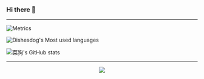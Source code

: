 ### Hi there 👋

<!--
**Dieshesdog/Dieshesdog** is a ✨ _special_ ✨ repository because its `README.md` (this file) appears on your GitHub profile.

Here are some ideas to get you started:

- 🔭 I’m currently working on ...
- 🌱 I’m currently learning ...
- 👯 I’m looking to collaborate on ...
- 🤔 I’m looking for help with ...
- 💬 Ask me about ...
- 📫 How to reach me: ...
- 😄 Pronouns: ...
- ⚡ Fun fact: ...
-->
---

![Metrics](https://metrics.lecoq.io/Dishesdog?template=classic&config.timezone=Asia%2FShanghai)



![Dishesdog's Most used languages](https://github-readme-stats.vercel.app/api/top-langs/?username=Dishesdog&layout=compact&hide_border=true&langs_count=10)


![菜狗's GitHub stats](https://github-readme-stats-qniyov4vc-dishesdog.vercel.app/api?username=Dishesdog&show_icons=true&include_all_commits=true&count_private=true&theme=solarized-light)

<!-- 
![Top Langs](https://github-readme-stats-qniyov4vc-dishesdog.vercel.app/api/top-langs/?username=Dishesdog&langs_count=8&theme=solarized-light) -->
<!-- 
<a href="https://github.com/Dishesdog">
  <img align="center" alt="Top Langs" src="https://github-readme-stats.vercel.app/api/top-langs/?username=Dishesdog&layout=compact" />
</a> -->

---
<p align="center">
    <img src="https://badges.toozhao.com/badges/01FGAZ5J37PNJW115GMYEGDASM/blue.svg" />
</p>
